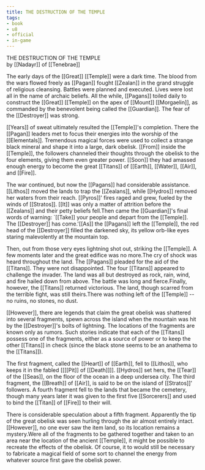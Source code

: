 ```yaml
---
title: THE DESTRUCTION OF THE TEMPLE
tags:
- book
- u8
- official
- in-game
---
```


THE DESTRUCTION OF THE TEMPLE  
by [[Nadayr]] of [[Tenebrae]]  
  
The early days of the [[Great]] [[Temple]] were a dark time. The blood from the wars flowed freely as [[Pagan]] fought [[Zealan]] in the grand struggle of religious cleansing. Battles were planned and executed. Lives were lost all in the name of archaic beliefs. All the while, [[Pagans]] toiled daily to construct the [[Great]] [[Temple]] on the apex of [[Mount]] [[Morgaelin]], as commanded by the benevolent being called the [[Guardian]]. The fear of the [[Destroyer]] was strong.  
  
[[Years]] of sweat ultimately resulted the [[Temple]]'s completion. There the [[Pagan]] leaders met to focus their energies into the worship of the [[Elementals]]. Tremendous magical forces were used to collect a strange black mineral and shape it into a large, dark obelisk. [[From]] inside the [[Temple]], the followers channeled their thoughts through the obelisk to the four elements, giving them even greater power. [[Soon]] they had amassed enough energy to become the great [[Titans]] of [[Earth]], [[Water]], [[Air]], and [[Fire]].  
  
The war continued, but now the [[Pagans]] had considerable assistance. [[Lithos]] moved the lands to trap the [[Zealans]], while [[Hydros]] removed her waters from their reach. [[Pyros]]' fires raged and grew, fueled by the winds of [[Stratos]]. [[It]] was only a matter of attrition before the [[Zealans]] and their petty beliefs fell.Then came the [[Guardian]]'s final words of warning: `[[Take]] your people and depart from the [[Temple]]. The [[Destroyer]] has come.'[[As]] the [[Pagans]] left the [[Temple]], the red head of the [[Destroyer]] filled the darkened sky, its yellow orb-like eyes staring malevolently at the mountain top.  
  
Then, out from those very eyes lightning shot out, striking the [[Temple]]. A few moments later and the great edifice was no more.The cry of shock was heard throughout the land. The [[Pagans]] pleaded for the aid of the [[Titans]]. They were not disappointed. The four [[Titans]] appeared to challenge the invader. The land was all but destroyed as rock, rain, wind, and fire hailed down from above. The battle was long and fierce.Finally, however, the [[Titans]] returned victorious. The land, though scarred from the terrible fight, was still theirs.There was nothing left of the [[Temple]] -- no ruins, no stones, no dust.  
  
[[However]], there are legends that claim the great obelisk was shattered into several fragments, spewn across the island when the mountain was hit by the [[Destroyer]]'s bolts of lightning. The locations of the fragments are known only as rumors. Such stories indicate that each of the [[Titans]] possess one of the fragments, either as a source of power or to keep the other [[Titans]] in check (since the black stone seems to be an anathema to the [[Titans]]).  
  
The first fragment, called the [[Heart]] of [[Earth]], fell to [[Lithos]], who keeps it in the fabled [[[[Pit]] of [[Death]]]]. [[Hydros]] set hers, the [[Tear]] of the [[Seas]], on the floor of the ocean in a deep undersea city. The third fragment, the [[Breath]] of [[Air]], is said to be on the island of [[Stratos]]' followers. A fourth fragment fell to the lands that became the cemetery, though many years later it was given to the first five [[Sorcerers]] and used to bind the [[Titan]] of [[Fire]] to their will.  
  
There is considerable speculation about a fifth fragment. Apparently the tip of the great obelisk was seen hurling through the air almost entirely intact. [[However]], no one ever saw the item land, so its location remains a mystery.Were all of the fragments to be gathered together and taken to an area near the location of the ancient [[Temple]], it might be possible to recreate the effects of the obelisk. Of course, it to would still be necessary to fabricate a magical field of some sort to channel the energy from whatever source first gave the obelisk power.